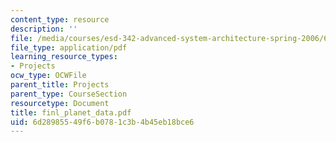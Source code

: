 ```yaml
---
content_type: resource
description: ''
file: /media/courses/esd-342-advanced-system-architecture-spring-2006/6d28985549f6b0781c3b4b45eb18bce6_finl_planet_data.pdf
file_type: application/pdf
learning_resource_types:
- Projects
ocw_type: OCWFile
parent_title: Projects
parent_type: CourseSection
resourcetype: Document
title: finl_planet_data.pdf
uid: 6d289855-49f6-b078-1c3b-4b45eb18bce6
---
```

